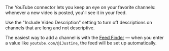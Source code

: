 The YouTube connector lets you keep an eye on your favorite channels: whenever a new video is posted, you'll see it in your feed.

Use the "Include Video Description" setting to turn off descriptions on channels that are long and not descriptive.

The easiest way to add a channel is with the [Feed Finder](tapestry://feedfinder) — when you enter a value like `youtube.com/@iJustine`, the feed will be set up automatically.